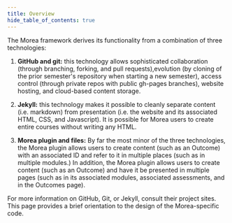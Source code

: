 ```yaml
---
title: Overview
hide_table_of_contents: true
---
```


The Morea framework derives its functionality from a combination of three technologies:

  1. **GitHub and git:**  this technology allows sophisticated collaboration (through branching, forking, and pull requests),evolution (by cloning of the prior semester's repository when starting a new semester), access control (through private repos with public gh-pages branches), website hosting, and cloud-based content storage.

  2. **Jekyll:** this technology makes it possible to cleanly separate content (i.e. markdown) from presentation (i.e. the website and its associated HTML, CSS, and Javascript). It is possible for Morea users to create entire courses without writing any HTML.

  3. **Morea plugin and files:** By far the most minor of the three technologies, the Morea plugin allows users to create content (such as an Outcome) with an associated ID and refer to it in multiple places (such as in multiple modules.) In addition, the Morea plugin allows users to create content (such as an Outcome) and have it be presented in multiple pages (such as in its associated modules, associated assessments, and in the Outcomes page).

For more information on GitHub, Git, or Jekyll, consult their project sites.  This page provides a brief orientation to the design of the Morea-specific code.
